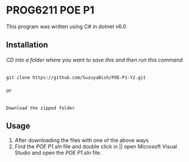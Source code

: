 # PROG6211 POE P1
This program was written using C# in dotnet v6.0

## Installation

###### CD into a folder where you want to save this and then run this command
```
git clone https://github.com/SuzuyaBish/POE-P1-Y2.git
```

###### or
```
Download the zipped folder 
```

## Usage
1. After downloading the files with one of the above ways
2. Find the *POE P1.sln* file and double click in || open Microsoft Visual Studio and open the *POE P1.sln* file.
